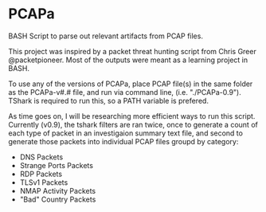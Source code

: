 # PCAPa
BASH Script to parse out relevant artifacts from PCAP files.

This project was inspired by a packet threat hunting script from Chris Greer @packetpioneer. Most of the outputs were meant as a
learning project in BASH.

To use any of the versions of PCAPa, place PCAP file(s) in the same folder as the PCAPa-v#.# file, and run via command line,
(i.e. "./PCAPa-0.9"). TShark is required to run this, so a PATH variable is prefered.

As time goes on, I will be researching more efficient ways to run this script. Currently (v0.9), the tshark filters are ran twice,
once to generate a count of each type of packet in an investigaion summary text file, and second to generate those packets into
individual PCAP files groupd by category:

- DNS Packets
- Strange Ports Packets
- RDP Packets
- TLSv1 Packets
- NMAP Activity Packets
- "Bad" Country Packets
